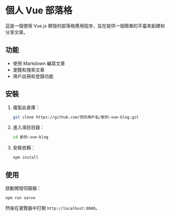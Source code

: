 # 個人 Vue 部落格

這是一個使用 Vue.js 開發的部落格應用程序，旨在提供一個簡單的平臺來創建和分享文章。

## 功能

- 使用 Markdown 編寫文章
- 瀏覽和搜索文章
- 用戶註冊和登錄功能

## 安裝

1. 複製此倉庫：
   ```bash
   git clone https://github.com/您的用戶名/新的-vue-blog.git
   ```

2. 進入項目目錄：
   ```bash
   cd 新的-vue-blog
   ```

3. 安裝依賴：
   ```bash
   npm install
   ```

## 使用

啟動開發伺服器：
```
npm run serve
```
然後在瀏覽器中打開 `http://localhost:8080`。


